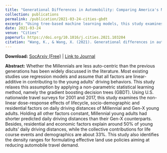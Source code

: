 ```yaml
---
title: "Generational Differences in Automobility: Comparing America's Millennials and Gen Xers Using Gradient Boosting Decision Trees"
collection: publications
permalink: /publication/2021-03-24-cities-gbdt
excerpt: "Using tree-based machine learning models, this study examines the non-linear dose-response effects of lifecycle, socio-demographic and residential factors on daily driving distances of Millennial and Gen-X young adults."
date: 2021-03-24
venue: "Cities"
paperurl: https://doi.org/10.1016/j.cities.2021.103204
citation: "Wang, K., & Wang, X. (2021). Generational differences in automobility: Comparing America's Millennials and Gen Xers using gradient boosting decision trees. <i>Cities, 114</i>, 103204."
---
```


**Download:** [SocArxiv (Free)](https://osf.io/preprints/socarxiv/n3a9e/) \| [Link to Journal](https://doi.org/10.1016/j.cities.2021.103204)

**Abstract:**
Whether the Millennials are less auto-centric than the previous generations has been widely discussed in the literature. Most existing studies use regression models and assume that all factors are linear-additive in contributing to the young adults' driving behaviors. This study relaxes this assumption by applying a non-parametric statistical learning method, namely the gradient boosting decision trees (GBDT). Using U.S. nationwide travel surveys for 2001 and 2017, this study examines the non-linear dose-response effects of lifecycle, socio-demographic and residential factors on daily driving distances of Millennial and Gen-X young adults. Holding all other factors constant, Millennial young adults had shorter predicted daily driving distances than their Gen-X counterparts. Besides, residential and economic factors explain around 50% of young adults' daily driving distances, while the collective contributions for life course events and demographics are about 33%. This study also identifies the density ranges for formulating effective land use policies aiming at reducing automobile travel demand. 
